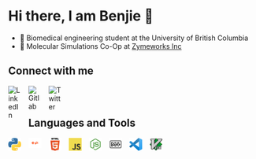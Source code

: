 # Hi there, I am Benjie 👋
- 📓 Biomedical engineering student at the University of British Columbia
- 🚀 Molecular Simulations Co-Op at [Zymeworks Inc](https://www.zymeworks.com/)


## Connect with me
<img alt="LinkedIn" align="left" width="26px" style="margin-right:15px" src="linkedin.png" />
<img alt="Gitlab" align="left" width="26px" style="margin-right:15px" src="gitlab.png" />
<img alt="Twitter" align="left" width="26px" style="margin-right:15px" src="twitter.png" />

</br>
</br>

## Languages and Tools
<img alt="Python" align="left" width="26px" style="margin-right:15px" src="assets/python.png" />
<img alt="Git" align="left" width="26px" style="margin-right:15px" src="assets/git.png" />
<img alt="HTML5" align="left" width="26px" style="margin-right:15px" src="assets/html.png" />
<img alt="JavaScript" align="left" width="26px" style="margin-right:15px" src="assets/js.png" />
<img alt="Node.js" align="left" width="26px" style="margin-right:15px" src="assets/nodejs.png" />
<img alt="Markdown" align="left" width="26px" style="margin-right:15px" src="assets/markdown.png" />
<img alt="Visual Studio Code" align="left" width="26px" style="margin-right:15px" src="assets/vscode.png" />
<img alt="Vim" align="left" width="26px" style="margin-right:15px" src="assets/vim.png" />

</br>
<!--
**benjiemc/benjiemc** is a ✨ _special_ ✨ repository because its `README.md` (this file) appears on your GitHub profile.

Here are some ideas to get you started:

- 🔭 I’m currently working on ...
- 🌱 I’m currently learning ...
- 👯 I’m looking to collaborate on ...
- 🤔 I’m looking for help with ...
- 💬 Ask me about ...
- 📫 How to reach me: ...
- 😄 Pronouns: ...
- ⚡ Fun fact: ...
-->
[linkedin]: https://www.linkedin.com/in/benjamin-mcmaster/
